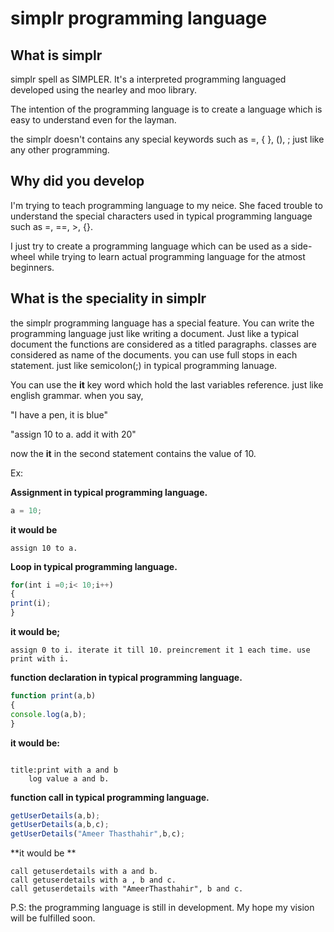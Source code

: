# simplr programming language

## What is simplr
simplr spell as SIMPLER. It's a interpreted programming languaged developed using the nearley and moo library.

The intention of the programming language is to create a language which is easy to understand even for the layman.

the simplr doesn't contains any special keywords such as =, { }, (), ; just like any other programming.

## Why did you develop
I'm trying to teach programming language to my neice. She faced trouble to understand the special characters used in typical programming language such as =, ==, >, {}.

I just try to create a programming language which can be used as a side-wheel while trying to learn actual programming language for the atmost beginners.

## What is the speciality in simplr

the simplr programming language has a special feature. You can write the programming language just like writing a document.
Just like a typical document the functions are considered as a titled paragraphs.
classes are considered as name of the documents.
you can use full stops in each statement. just like semicolon(;) in typical programming lanuage.

You can use the **it** key word which hold the last variables reference. just like english grammar.
when you say,

"I have a pen, it is blue"

"assign 10 to a. add it with 20"

now the **it** in the second statement contains the value of 10.

Ex: 

**Assignment in typical programming language.**

```javascript
a = 10;
```

**it would be**

``` smplr
assign 10 to a.
```

**Loop in typical programming language.**

``` javascript
for(int i =0;i< 10;i++)
{
print(i);
}
```


**it would be;**

``` smplr
assign 0 to i. iterate it till 10. preincrement it 1 each time. use print with i.
```

**function declaration in typical programming language.**

```javascript
function print(a,b)
{
console.log(a,b);
}
```

**it would be:**

```smplr

title:print with a and b
    log value a and b.
```
    
**function call in typical programming language.**

```javascript
getUserDetails(a,b);
getUserDetails(a,b,c);
getUserDetails("Ameer Thasthahir",b,c);
```
**it would be **
```smplr
call getuserdetails with a and b.
call getuserdetails with a , b and c.
call getuserdetails with "AmeerThasthahir", b and c.
```

P.S: the programming language is still in development. My hope my vision will be fulfilled soon.
  
